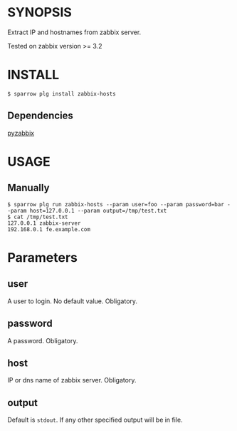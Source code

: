 # SYNOPSIS

Extract IP and hostnames from zabbix server. 

Tested on zabbix version >= 3.2

# INSTALL

    $ sparrow plg install zabbix-hosts

## Dependencies
    
[pyzabbix](https://github.com/lukecyca/pyzabbix)

# USAGE

## Manually

    $ sparrow plg run zabbix-hosts --param user=foo --param password=bar --param host=127.0.0.1 --param output=/tmp/test.txt
    $ cat /tmp/test.txt
    127.0.0.1 zabbix-server
    192.168.0.1 fe.example.com

# Parameters

## user

A user to login. No default value. Obligatory.

## password

A password. Obligatory.

## host

IP or dns name of zabbix server. Obligatory.

## output 

Default is `stdout`. If any other specified output will be in file.
